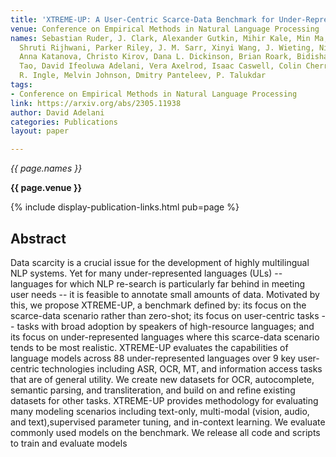 ```yaml
---
title: 'XTREME-UP: A User-Centric Scarce-Data Benchmark for Under-Represented Languages'
venue: Conference on Empirical Methods in Natural Language Processing
names: Sebastian Ruder, J. Clark, Alexander Gutkin, Mihir Kale, Min Ma, M. Nicosia,
  Shruti Rijhwani, Parker Riley, J. M. Sarr, Xinyi Wang, J. Wieting, Nitish Gupta,
  Anna Katanova, Christo Kirov, Dana L. Dickinson, Brian Roark, Bidisha Samanta, Connie
  Tao, David Ifeoluwa Adelani, Vera Axelrod, Isaac Caswell, Colin Cherry, Dan Garrette,
  R. Ingle, Melvin Johnson, Dmitry Panteleev, P. Talukdar
tags:
- Conference on Empirical Methods in Natural Language Processing
link: https://arxiv.org/abs/2305.11938
author: David Adelani
categories: Publications
layout: paper

---
```


*{{ page.names }}*

**{{ page.venue }}**

{% include display-publication-links.html pub=page %}

## Abstract

Data scarcity is a crucial issue for the development of highly multilingual NLP systems. Yet for many under-represented languages (ULs) -- languages for which NLP re-search is particularly far behind in meeting user needs -- it is feasible to annotate small amounts of data. Motivated by this, we propose XTREME-UP, a benchmark defined by: its focus on the scarce-data scenario rather than zero-shot; its focus on user-centric tasks -- tasks with broad adoption by speakers of high-resource languages; and its focus on under-represented languages where this scarce-data scenario tends to be most realistic. XTREME-UP evaluates the capabilities of language models across 88 under-represented languages over 9 key user-centric technologies including ASR, OCR, MT, and information access tasks that are of general utility. We create new datasets for OCR, autocomplete, semantic parsing, and transliteration, and build on and refine existing datasets for other tasks. XTREME-UP provides methodology for evaluating many modeling scenarios including text-only, multi-modal (vision, audio, and text),supervised parameter tuning, and in-context learning. We evaluate commonly used models on the benchmark. We release all code and scripts to train and evaluate models